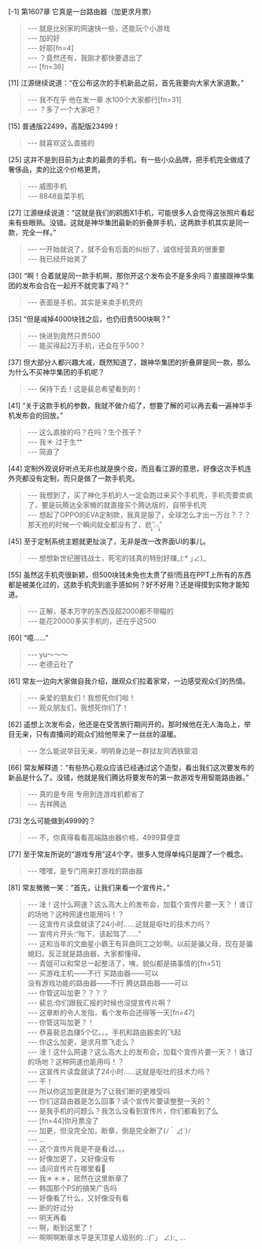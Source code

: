 
[-1] 第1607章 它真是一台路由器（加更求月票）
>--- 就是比别家的网速快一些，还能玩个小游戏<br>
>--- 加的好<br>
>--- 好耶[fn=4]<br>
>--- ？竟然还有，我刚才都快要退出了<br>
>--- [fn=36]<br>

[11] 江源继续说道：“在公布这次的手机新品之前，首先我要向大家大家道歉。”
>--- 我不在乎  他在发一章   水100个大家都行[fn=31]<br>
>--- ？多了一个大家吧？<br>

[15] 普通版22499，高配版23499！
>--- 就喜欢这么直接的<br>

[25] 这并不是到目前为止卖的最贵的手机，有一些小众品牌，把手机完全做成了奢侈品，卖的比这个价格更贵。
>--- 威图手机<br>
>--- 8848韭菜手机<br>

[27] 江源继续说道：“这就是我们的鸥图X1手机，可能很多人会觉得这张照片看起来有些眼熟。没错。这就是神华集团最新的折叠屏手机，这两款手机其实是同一款，完全一样。”
>--- 一开始就说了，就不会有后面的纠纷了，诚信经营真的很重要<br>
>--- 我已经开始笑了<br>

[30] “啊！合着就是同一款手机啊，那你开这个发布会不是多余吗？直接跟神华集团的发布会合在一起开不就完事了吗？”
>--- 表面是手机，其实是来卖手机壳的<br>

[35] “但是减掉4000块钱之后，也仍旧贵500块啊？”
>--- 快进到竟然只贵500<br>
>--- 能买得起2万手机，还会在乎500？<br>

[37] 但大部分人都兴趣大减，既然知道了，跟神华集团的折叠屏是同一款，那么为什么不买神华集团的手机呢？
>--- 保持下去！这是裴总希望看到的！<br>

[41] “关于这款手机的参数，我就不做介绍了，想要了解的可以再去看一遍神华手机发布会的回放。”
>--- 这么直接的吗？在吗？生个孩子？<br>
>--- 我☀  过于生艹<br>
>--- 简直了<br>

[44] 定制外观说好听点无非也就是换个皮，而且看江源的意思，好像这次手机连外壳都没有定制，而只是做了一款手机壳。
>--- 我想到了，买了神化手机的人一定会跑过来买个手机壳，手机壳要卖疯了，要是玩腾达全家桶的就直接买个腾达版的，自带手机壳<br>
>--- 想起了OPPO的EVA定制款，我真是服了，全球怎么才出一万台？？？那天抢的时候一个瞬间就全都没有了，悲˃̣̣̥᷄⌓˂̣̣̥᷅<br>

[45] 至于定制系统主题就更扯淡了，无非是改一改界面UI的事儿。
>--- 想想新世纪圈钱战士，死宅的钱真的特别好赚_(:* ｣∠)_<br>

[55] 虽然这手机壳很新颖，但500块钱未免也太贵了些!而且在PPT上所有的东西都是被美化过的，这款手机壳到底手感如何？好不好用？还是得摸到实物才能知道。
>--- 正解，基本万字的东西没超2000都不带瞄的<br>
>--- 能花20000多买手机的，还在乎这500<br>

[60] “噫……”
>--- yu～～～<br>
>--- 老德云社了<br>

[61] 常友一边向大家做自我介绍，跟观众们拉着家常，一边感受观众们的热情。
>--- 亲爱的朋友们！我想死你们啦！<br>
>--- 观众朋友们，我想死你们了！<br>

[62] 遥想上次发布会，他还是在受苦旅行期间开的。那时候他在无人海岛上，举目无亲，只有直播间的观众们给他带来了一丝丝的温暖。
>--- 怎么能说举目无亲，明明身边是一群狱友同洒铁窗泪<br>

[66] 常友解释道：“有些热心观众应该已经通过这个造型，看出我们这次要发布的新品是什么了。没错，他就是我们腾达将要发布的第一款游戏专用智能路由器。”
>--- 真的是专用  专用到连游戏机都省了<br>
>--- 吉祥腾达<br>

[73] 怎么可能做到4999的？
>--- 不，你真得看看高端路由器价格，4999算便宜<br>

[77] 至于常友所说的“游戏专用”这4个字，很多人觉得单纯只是蹭了一个概念。
>--- 嘿嘿，是专门用来打游戏的路由器<br>

[81] 常友微微一笑：“首先，让我们来看一个宣传片。”
>--- 淦！这什么网速？这么高大上的发布会，加载个宣传片要一天？！谁订的场地？这种网速也能用吗！？<br>
>--- 这宣传片读盘就读了24小时……这就是呕吐的技术力吗？<br>
>--- 宣传片开头:“陛下，该起驾了……”<br>
>--- 这和当年的文曲星小霸王有异曲同工之妙啊。以前是骗父母，现在是骗媳妇。反正就是路由器，大家都懂得。<br>
>--- 青姐可以和常总一起整活了，咦，貌似都是搞事情的[fn=51]<br>
>--- 买游戏主机——不行
买路由器——可以  
没有游戏功能的路由器——不行
腾达路由器——可以<br>
>--- 你管这叫加更？？？？<br>
>--- 裴总:你们跟我汇报的时候也没提宣传片啊？<br>
>--- 这章断的令人发指，看个发布会还得等一天[fn=47]<br>
>--- 你管这叫加更？！<br>
>--- 恭喜裴总血赚5个亿。。。手机和路由器卖的飞起<br>
>--- 你这么加更，是求月票飞走么？<br>
>--- 淦！这什么网速？这么高大上的发布会，加载个宣传片要一天？！谁订的场地？这种网速也能用吗！？<br>
>--- 这宣传片读盘就读了24小时……这就是呕吐的技术力吗？<br>
>--- 干！<br>
>--- 所以你这加更就是为了让我们断的更难受吗<br>
>--- 你们这路由器是怎么回事？读个宣传片要读整整一天的？<br>
>--- 是我手机的问题么？我怎么没看到宣传片，你们都看到了么<br>
>--- [fn=44]你月票没了<br>
>--- 加更，但没完全加，断章，倒是完全断了(ﾉ｀⊿´)ﾉ<br>
>--- …<br>
>--- 这个宣传片我是不是看过。。。<br>
>--- 好像加更了，又好像没有<br>
>--- 请问宣传片在哪里看🐶<br>
>--- 我＊＊＊，居然在这里断章了<br>
>--- 韩国那个PS的搞笑广告吗<br>
>--- 好像看了什么，又好像没有看<br>
>--- 断的好过分<br>
>--- 明天再看<br>
>--- 啊，断到这里了！<br>
>--- 啊啊啊断章水平是天顶星人级别的.._:(´_`」 ∠):_ …<br>
